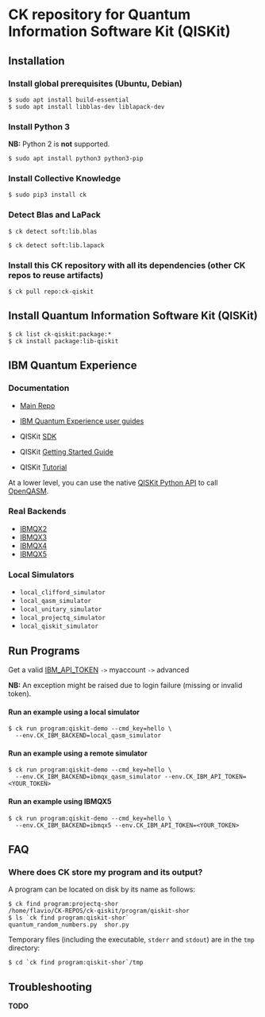 # CK repository for Quantum Information Software Kit (QISKit)

## Installation 

### Install global prerequisites (Ubuntu, Debian)

```
$ sudo apt install build-essential
$ sudo apt install libblas-dev liblapack-dev
```

### Install Python 3

**NB:** Python 2 is **not** supported.

```
$ sudo apt install python3 python3-pip
```

### Install Collective Knowledge

```
$ sudo pip3 install ck
```

### Detect Blas and LaPack

```$ ck detect soft:lib.blas ```

```$ ck detect soft:lib.lapack```

### Install this CK repository with all its dependencies (other CK repos to reuse artifacts)

```
$ ck pull repo:ck-qiskit
```

## Install Quantum Information Software Kit (QISKit)

```
$ ck list ck-qiskit:package:*
$ ck install package:lib-qiskit
```

## IBM Quantum Experience

### Documentation
- [Main Repo](https://github.com/QISKit)
- [IBM Quantum Experience user guides](https://github.com/QISKit/ibmqx-user-guides)

- QISKit [SDK](https://github.com/QISKit/qiskit-sdk-py/blob/master/README.md)
- QISKit [Getting Started Guide](https://www.qiskit.org/documentation/quickstart.html)
- QISKit [Tutorial](https://github.com/QISKit/qiskit-tutorial)


At a lower level, you can use the native [QISKit Python API](https://github.com/QISKit/qiskit-api-py) to call [OpenQASM](https://github.com/QISKit/openqasm/blob/master/README.md).

### Real Backends

- [IBMQX2](https://github.com/QISKit/ibmqx-backend-information/blob/master/backends/ibmqx2/README.md) 
- [IBMQX3](https://github.com/QISKit/ibmqx-backend-information/blob/master/backends/ibmqx3/README.md)
- [IBMQX4](https://github.com/QISKit/ibmqx-backend-information/blob/master/backends/ibmqx4/README.md)
- [IBMQX5](https://github.com/QISKit/ibmqx-backend-information/blob/master/backends/ibmqx5/README.md)

### Local Simulators

- `local_clifford_simulator`
- `local_qasm_simulator`
- `local_unitary_simulator`
- `local_projectq_simulator`
- `local_qiskit_simulator`


## Run Programs

Get a valid [IBM_API_TOKEN](https://quantumexperience.ng.bluemix.net/qx/login) `->` myaccount `->` advanced

**NB:** An exception might be raised due to login failure (missing or invalid token).

#### Run an example using a local simulator

```
$ ck run program:qiskit-demo --cmd_key=hello \
  --env.CK_IBM_BACKEND=local_qasm_simulator
```


#### Run an example using a remote simulator

```
$ ck run program:qiskit-demo --cmd_key=hello \
  --env.CK_IBM_BACKEND=ibmqx_qasm_simulator --env.CK_IBM_API_TOKEN=<YOUR_TOKEN>
```

#### Run an example using IBMQX5 

```
$ ck run program:qiskit-demo --cmd_key=hello \
  --env.CK_IBM_BACKEND=ibmqx5 --env.CK_IBM_API_TOKEN=<YOUR_TOKEN>
```


## FAQ

### Where does CK store my program and its output?

A program can be located on disk by its name as follows:
```
$ ck find program:projectq-shor
/home/flavio/CK-REPOS/ck-qiskit/program/qiskit-shor
$ ls `ck find program:qiskit-shor`
quantum_random_numbers.py  shor.py
```

Temporary files (including the executable, `stderr` and `stdout`) are in the `tmp` directory:
```
$ cd `ck find program:qiskit-shor`/tmp
```

## Troubleshooting

**TODO**
